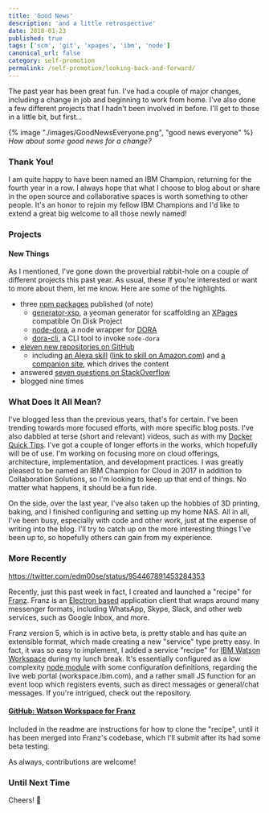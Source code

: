 ```yaml
---
title: 'Good News'
description: 'and a little retrospective'
date: 2018-01-23
published: true
tags: ['scm', 'git', 'xpages', 'ibm', 'node']
canonical_url: false
category: self-promotion
permalink: /self-promotion/looking-back-and-forward/
---
```



The past year has been great fun. I've had a couple of major changes, including a change in job and beginning to work from home. I've also done a few different projects that I hadn't been involved in before. I'll get to those in a little bit, but first...

{% image "./images/GoodNewsEveryone.png", "good news everyone" %}
*How about some good news for a change?*

### Thank You!

I am quite happy to have been named an IBM Champion, returning for the fourth year in a row. I always hope that what I choose to blog about or share in the open source and collaborative spaces is worth something to other people. It's an honor to rejoin my fellow IBM Champions and I'd like to extend a great big welcome to all those newly named!

<!-- insert links to announcements and namings for ICS + Cloud -->

### Projects

#### New Things

As I mentioned, I've gone down the proverbial rabbit-hole on a couple of different projects this past year. As usual, these  If you're interested or want to more about them, let me know. Here are some of the highlights.

- three [npm packages][npm-edm00se] published (of note)
  - [generator-xsp][gen-xsp], a yeoman generator for scaffolding an [XPages][xpages-info] compatible On Disk Project
  - [node-dora][node-dora], a node wrapper for [DORA][dora]
  - [dora-cli][dora-cli], a CLI tool to invoke `node-dora`
- [eleven new repositories on GitHub][edm00se-github-2017]
  - including [an Alexa skill][dev-dog-skill] ([link to skill on Amazon.com][amzn-dev-dog]) and [a companion site][dev-dog-site], which drives the content
- answered [seven questions on StackOverflow][edm00se-stackoverflow]
- blogged nine times

### What Does It All Mean?

I've blogged less than the previous years, that's for certain. I've been trending towards more focused efforts, with more specific blog posts. I've also dabbled at terse (short and relevant) videos, such as with my [Docker Quick Tips][docker-tips-playlist]. I've got a couple of longer efforts in the works, which hopefully will be of use. I'm working on focusing more on cloud offerings, architecture, implementation, and development practices. I was greatly pleased to be named an IBM Champion for Cloud in 2017 in addition to Collaboration Solutions, so I'm looking to keep up that end of things. No matter what happens, it should be a fun ride.

On the side, over the last year, I've also taken up the hobbies of 3D printing, baking, and I finished configuring and setting up my home NAS. All in all, I've been busy, especially with code and other work, just at the expense of writing into the blog. I'll try to catch up on the more interesting things I've been up to, so hopefully others can gain from my experience.

### More Recently

https://twitter.com/edm00se/status/954467891453284353

Recently, just this past week in fact, I created and launched a "recipe" for [Franz][franz-messenger]. Franz is an [Electron based][electron] application client that wraps around many messenger formats, including WhatsApp, Skype, Slack, and other web services, such as Google Inbox, and more.

Franz version 5, which is in active beta, is pretty stable and has quite an extensible format, which made creating a new "service" type pretty easy. In fact, it was so easy to implement, I added a service "recipe" for [IBM Watson Workspace][ibm-ww] during my lunch break. It's essentially configured as a low complexity [node module][node-module] with some configuration definitions, regarding the live web portal (workspace.ibm.com), and a rather small JS function for an event loop which registers events, such as direct messages or general/chat messages. If you're intrigued, check out the repository.

#### [GitHub: Watson Workspace for Franz][franz-watson-workspace]

Included in the readme are instructions for how to clone the "recipe", until it has been merged into Franz's codebase, which I'll submit after its had some beta testing.

As always, contributions are welcome!

### Until Next Time

Cheers! 🍻

[npm-edm00se]: https://www.npmjs.com/~edm00se
[gen-xsp]: https://www.npmjs.com/package/generator-xsp
[xpages-info]: http://xpages.info
[node-dora]: https://www.npmjs.com/package/node-dora
[dora]: https://github.com/camac/dora
[dora-cli]: https://www.npmjs.com/package/dora-cli
[edm00se-github-2017]: https://github.com/search?p=1&q=user%3Aedm00se+created%3A2017-01-01..2017-12-31&type=Repositories&utf8=%E2%9C%93
[dev-dog-skill]: https://github.com/edm00se/developer-dog-alexa-skill
[dev-dog-site]: https://edm00se.codes/dev-dog/
[amzn-dev-dog]: https://bit.ly/dev-dog-skill
[edm00se-stackoverflow]: https://stackoverflow.com/search?q=user%3A1720082+created%3A2017
[docker-tips-playlist]: https://docs.google.com/forms/d/e/1FAIpQLSfb3Pbhxs9KRcs8UpT4XJE4bTj0gJeZ1Ay9F57xt6KYtU_aJA/viewform
[franz-messenger]: https://meetfranz.com
[electron]: https://electronjs.org
[ibm-ww]: https://workspace.ibm.com/
[node-module]: https://nodejs.org/api/modules.html#modules_modules
[franz-watson-workspace]: https://github.com/edm00se/franz-recipe-watson-workspace
